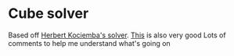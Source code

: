 # Cube solver
Based off [Herbert Kociemba's solver](https://github.com/hkociemba/RubiksCube-TwophaseSolver/).
[This](http://kociemba.org/cube.htm) is also very good
Lots of comments to help me understand what's going on 
